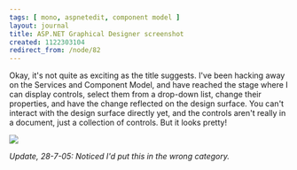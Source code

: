 ```yaml
---
tags: [ mono, aspnetedit, component model ]
layout: journal
title: ASP.NET Graphical Designer screenshot
created: 1122303104
redirect_from: /node/82
---
```

Okay, it's not quite as exciting as the title suggests. I've been hacking away on the Services and Component Model, and have reached the stage where I can display controls, select them from a drop-down list, change their properties, and have the change reflected on the design surface.<!--break--> You can't interact with the design surface directly yet, and the controls aren't really in a document, just a collection of controls. But it looks pretty!

<a href="/files/images/MonoScreenshots/AspNetEdit1.png"><img src="/files/images/MonoScreenshots/AspNetEdit1-t.png"></a>

_Update, 28-7-05: Noticed I'd put this in the wrong category._